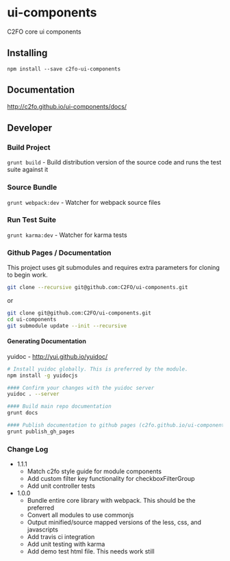 # ui-components
C2FO core ui components

## Installing

`npm install --save c2fo-ui-components`

## Documentation

http://c2fo.github.io/ui-components/docs/

## Developer

### Build Project

`grunt build` - Build distribution version of the source code and runs the test suite against it

### Source Bundle

`grunt webpack:dev` - Watcher for webpack source files

### Run Test Suite

`grunt karma:dev` - Watcher for karma tests

### Github Pages / Documentation
This project uses git submodules and requires extra parameters for cloning to begin work.

```bash
git clone --recursive git@github.com:C2FO/ui-components.git
```

or

```bash    
git clone git@github.com:C2FO/ui-components.git
cd ui-components
git submodule update --init --recursive
```

#### Generating Documentation
yuidoc - http://yui.github.io/yuidoc/

```bash
# Install yuidoc globally. This is preferred by the module.
npm install -g yuidocjs
```

```bash
#### Confirm your changes with the yuidoc server
yuidoc . --server 

#### Build main repo documentation
grunt docs

#### Publish documentation to github pages (c2fo.github.io/ui-components/docs)
grunt publish_gh_pages
```

### Change Log

* 1.1.1
    * Match c2fo style guide for module components
    * Add custom filter key functionality for checkboxFilterGroup
    * Add unit controller tests
* 1.0.0
    * Bundle entire core library with webpack. This should be the preferred
    * Convert all modules to use commonjs
    * Output minified/source mapped versions of the less, css, and javascripts
    * Add travis ci integration
    * Add unit testing with karma
    * Add demo test html file. This needs work still
